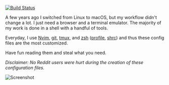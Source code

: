 [![Build Status](https://travis-ci.org/mhinz/dotfiles.svg?branch=master)](https://travis-ci.org/mhinz/dotfiles)

A few years ago I switched from Linux to macOS, but my workflow didn't change a
lot. I just need a browser and a terminal emulator. The majority of my work is
done in a shell with a handful of tools.

Everyday, I use [Nvim](.vim/vimrc), [git](.config/git/config),
[tmux](.tmux.conf), and [zsh](.zsh/.zshrc) ([profile](.profile), [shrc](.shrc))
and thus these config files are the most customized.

Have fun reading them and steal what you need.

_Disclaimer: No Reddit users were hurt during the creation of these
configuration files._

![Screenshot](https://raw.githubusercontent.com/mhinz/dotfiles/master/.github/screenshot.png)
